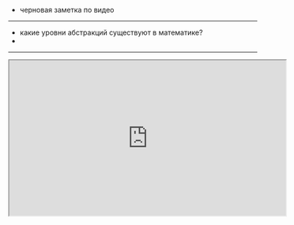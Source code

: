 - черновая заметка по видео 
--- 
- какие уровни абстракций существуют в математике?  
- 

---


<div align="center">
<iframe 
  width="560" 
  height="315" 
  src="https://www.youtube.com/embed/7peIaVJj_pg" 
  allowfullscreen>
</iframe>
</div>
